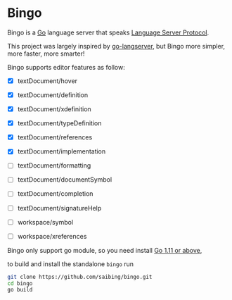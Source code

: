 # Bingo

Bingo is a [Go](https://golang.org) language server that speaks
[Language Server Protocol](https://github.com/Microsoft/language-server-protocol).

This project was largely inspired by [go-langserver](https://github.com/sourcegraph/go-langserver),
but Bingo more simpler, more faster, more smarter!

Bingo supports editor features as follow:

- [x] textDocument/hover
- [x] textDocument/definition
- [x] textDocument/xdefinition
- [x] textDocument/typeDefinition
- [x] textDocument/references
- [x] textDocument/implementation
- [ ] textDocument/formatting
- [ ] textDocument/documentSymbol
- [ ] textDocument/completion
- [ ] textDocument/signatureHelp
- [ ] workspace/symbol
- [ ] workspace/xreferences


Bingo only support go module, so you need install [Go 1.11 or above](https://golang.google.cn/dl/),

to build and install the standalone `bingo` run

```bash
git clone https://github.com/saibing/bingo.git
cd bingo
go build
```


